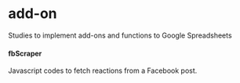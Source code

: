 # add-on
Studies to implement add-ons and functions to Google Spreadsheets

#### fbScraper
Javascript codes to fetch reactions from a Facebook post. 
